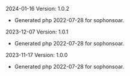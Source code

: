 2024-01-16 Version: 1.0.2
- Generated php 2022-07-28 for sophonsoar.

2023-12-07 Version: 1.0.1
- Generated php 2022-07-28 for sophonsoar.

2023-11-17 Version: 1.0.0
- Generated php 2022-07-28 for sophonsoar.

